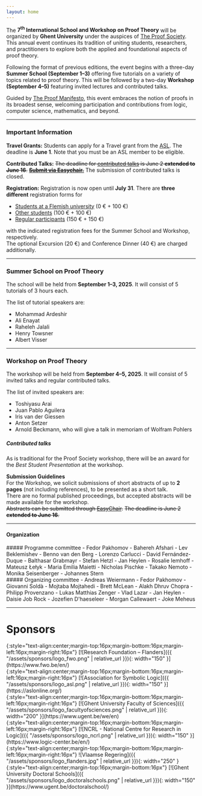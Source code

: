 ```yaml
---
layout: home
---
```


The **7<sup>th</sup> International School and Workshop on Proof Theory** will
be organized by **Ghent University** under the auspices of [The Proof
Society](https://www.proofsociety.org/). This annual event continues its
tradition of uniting students, researchers, and practitioners to explore both
the applied and foundational aspects of proof theory.

Following the format of previous editions, the event begins with a three-day
**Summer School (September 1–3)** offering five tutorials on a variety of
topics related to proof theory. This will be followed by a two-day **Workshop
(September 4–5)** featuring invited lectures and contributed talks.

Guided by [The Proof
Manifesto](https://www.proofsociety.org/the-proof-manifesto/), this event
embraces the notion of proofs in its broadest sense, welcoming participation
and contributions from logic, computer science, mathematics, and beyond.

---

### Important Information

**Travel Grants:** Students can apply for a Travel grant from the [ASL](https://aslonline.org/student-travel-awards/).
The deadline is **June 1**.
Note that you must be an ASL member to be eligible.  

**Contributed Talks:** ~~The deadline for [contributed talks](#contributed-talks) is June 2 **extended to June 16**.~~
~~**[Submit via Easychair.](https://easychair.org/conferences/?conf=proofsociety2025)**~~
The submission of contributed talks is closed.

**Registration:** Registration is now open until **July 31**.
There are **three different** registration forms for
* [Students at a Flemish university](https://event.ugent.be/registration/FSPS25) (0 € + 100 €)
* [Other students](https://event.ugent.be/registration/OSPS25) (100 € + 100 €)
* [Regular participants](https://event.ugent.be/registration/Unknown) (150 € + 150 €)

with the indicated registration fees for the Summer School and Workshop, respectively.  
The optional Excursion (20 €) and Conference Dinner (40 €) are charged additionally. 

---

### Summer School on Proof Theory

The school will be held from **September 1–3, 2025**. It will consist of 5
tutorials of 3 hours each.

The list of tutorial speakers are:
- Mohammad Ardeshir
- Ali Enayat
- Raheleh Jalali
- Henry Towsner
- Albert Visser

---

### Workshop on Proof Theory

The workshop will be held from **September 4–5, 2025**. It will consist of 5
invited talks and regular contributed talks.

The list of invited speakers are:
 - Toshiyasu Arai
 - Juan Pablo Aguilera
 - Iris van der Giessen
 - Anton Setzer
 - Arnold Beckmann, who will give a talk in memoriam of Wolfram Pohlers

##### Contributed talks

As is traditional for the Proof Society workshop, there will be an award for the *Best Student Presentation* at the workshop.

**Submission Guidelines**  
For the Workshop, we solicit submissions of short abstracts of up to **2 pages** (not including references), to be presented as a short talk.  
There are no formal published proceedings, but accepted abstracts will be made available for the workshop.  
~~Abstracts can be submitted through [EasyChair](https://easychair.org/conferences/?conf=proofsociety2025).~~
~~The deadline is June 2 **extended to June 16**.~~

---

#### Organization

<div class="committee-lists">
<div class="row">

<div class="col-md-6 col-lg-4" markdown="1">
##### Programme committee
- Fedor Pakhomov
- Bahereh Afshari
- Lev Beklemishev
- Benno van den Berg
- Lorenzo Carlucci
- David Fernández-Duque
- Balthasar Grabmayr
- Stefan Hetzl
- Jan Heylen
- Rosalie Iemhoff
- Mateusz Łełyk
- Maria Emilia Maietti
- Nicholas Pischke
- Takako Nemoto
- Monika Seisenberger
- Johannes Stern
</div>

<div class="col-md-6 col-lg-4" markdown="1">
##### Organizing committee
- Andreas Weiermann
- Fedor Pakhomov
- Giovanni Soldà
- Mojtaba Mojtahedi
- Brett McLean
- Alakh Dhruv Chopra
- Philipp Provenzano
- Lukas Matthias Zenger
- Vlad Lazar
- Jan Heylen
- Daisie Job Rock
- Jozefien D'haeseleer
- Morgan Callewaert
- Joke Meheus
</div>

</div>
</div>

---

# Sponsors

<div class="container w-75 bg-white">

<div class="row justify-content-center align-items-center text-center">

<div class="col-auto" markdown="1">
{:style="text-align:center;margin-top:16px;margin-bottom:16px;margin-left:16px;margin-right:16px"}
[![Research Foundation – Flanders]({{ "/assets/sponsors/logo_fwo.png" | relative_url }}){: width="150" }](https://www.fwo.be/en/)
</div>

<div class="col-auto" markdown="1">
{:style="text-align:center;margin-top:16px;margin-bottom:16px;margin-left:16px;margin-right:16px"}
[![Association for Symbolic Logic]({{ "/assets/sponsors/logo_asl.png" | relative_url }}){: width="150" }](https://aslonline.org/)
</div>

<div class="col-auto" markdown="1">
{:style="text-align:center;margin-top:16px;margin-bottom:16px;margin-left:16px;margin-right:16px"}
[![Ghent University Faculty of Sciences]({{ "/assets/sponsors/logo_facultyofsciences.png" | relative_url }}){: width="200" }](https://www.ugent.be/we/en)
</div>

<div class="col-auto" markdown="1">
{:style="text-align:center;margin-top:16px;margin-bottom:16px;margin-left:16px;margin-right:16px"}
[![NCRL - National Centre for Research in Logic]({{ "/assets/sponsors/logo_ncrl.png" | relative_url }}){: width="150" }](https://www.logic-center.be/en/)
</div>

<div class="col-auto" markdown="1">
{:style="text-align:center;margin-top:16px;margin-bottom:16px;margin-left:16px;margin-right:16px"}
![Vlaamse Regering]({{ "/assets/sponsors/logo_flanders.jpg" | relative_url }}){: width="250" }
</div>

<div class="col-auto" markdown="1">
{:style="text-align:center;margin-top:16px;margin-bottom:16px"}
[![Ghent University Doctoral Schools]({{ "/assets/sponsors/logo_doctoralschools.png" | relative_url }}){: width="150" }](https://www.ugent.be/doctoralschool/)
</div>

</div>

</div>